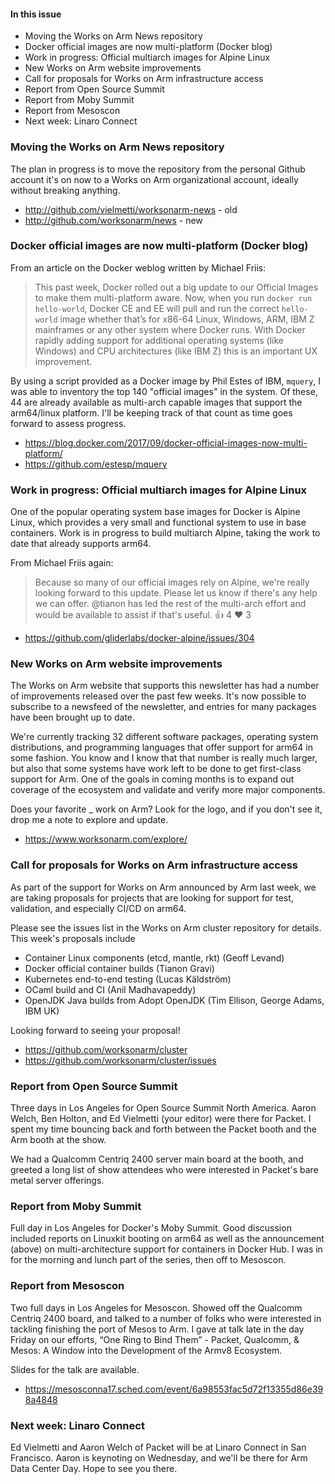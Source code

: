 #### In this issue

* Moving the Works on Arm News repository
* Docker official images are now multi-platform (Docker blog)
* Work in progress: Official multiarch images for Alpine Linux
* New Works on Arm website improvements
* Call for proposals for Works on Arm infrastructure access
* Report from Open Source Summit
* Report from Moby Summit
* Report from Mesoscon
* Next week: Linaro Connect

### Moving the Works on Arm News repository

The plan in progress is to move the repository from the
personal Github account it's on now to a Works on Arm
organizational account, ideally without breaking anything.

* http://github.com/vielmetti/worksonarm-news - old
* http://github.com/worksonarm/news - new

### Docker official images are now multi-platform (Docker blog)

From an article on the Docker weblog written by Michael Friis:

> This past week, Docker rolled out a big update to our Official Images 
to make them multi-platform aware. Now, when you run 
`docker run hello-world`, Docker CE and EE will pull and run the 
correct `hello-world` image whether that’s for x86-64 Linux, 
Windows, ARM, IBM Z mainframes or any other system where Docker 
runs. With Docker rapidly adding support for additional operating 
systems (like Windows) and CPU architectures (like IBM Z) this 
is an important UX improvement.

By using a script provided as a Docker image by Phil Estes of IBM,
`mquery`, I was able to inventory the top 140 "official images" in
the system. Of these, 44 are already available as multi-arch capable
images that support the arm64/linux platform. I'll be keeping track
of that count as time goes forward to assess progress.

* https://blog.docker.com/2017/09/docker-official-images-now-multi-platform/
* https://github.com/estesp/mquery

### Work in progress: Official multiarch images for Alpine Linux

One of the popular operating system base images for Docker is Alpine Linux,
which provides a very small and functional system to use in base 
containers. Work is in progress to build multiarch Alpine, taking
the work to date that already supports arm64.

From Michael Friis again:

> Because so many of our official images rely on Alpine, we're really 
looking forward to this update. Please let us know if there's any 
help we can offer. @tianon has led the rest of the multi-arch effort 
and would be available to assist if that's useful.
 👍 4 ❤️ 3  

* https://github.com/gliderlabs/docker-alpine/issues/304

### New Works on Arm website improvements

The Works on Arm website that supports this newsletter has
had a number of improvements released over the past few weeks.
It's now possible to subscribe to a newsfeed of the newsletter,
and entries for many packages have been brought up to date.

We're currently tracking 32 different software packages,
operating system distributions, and programming languages
that offer support for arm64 in some fashion. You know and
I know that that number is really much larger, but also that
some systems have work left to be done to get first-class
support for Arm. One of the goals in coming months is to 
expand out coverage of the ecosystem and validate and
verify more major components.

Does your favorite _ work on Arm? Look for the logo, and if
you don't see it, drop me a note to explore and update.

* https://www.worksonarm.com/explore/

### Call for proposals for Works on Arm infrastructure access

As part of the support for Works on Arm announced by Arm
last week, we are taking proposals for projects that are
looking for support for test, validation, and especially
CI/CD on arm64. 

Please see the issues list in the Works on Arm cluster
repository for details. This week's proposals include

* Container Linux components (etcd, mantle, rkt) (Geoff Levand)
* Docker official container builds (Tianon Gravi)
* Kubernetes end-to-end testing (Lucas Käldström)
* OCaml build and CI (Anil Madhavapeddy)
* OpenJDK Java builds from Adopt OpenJDK (Tim Ellison, George Adams, IBM UK)

Looking forward to seeing your proposal!

* https://github.com/worksonarm/cluster
* https://github.com/worksonarm/cluster/issues

### Report from Open Source Summit

Three days in Los Angeles for Open Source Summit North America.
Aaron Welch, Ben Holton, and Ed Vielmetti (your editor) were there
for Packet. I spent my time bouncing back and forth between the
Packet booth and the Arm booth at the show. 

We had a Qualcomm Centriq 2400 server main board at the
booth, and greeted a long list of show attendees who were
interested in Packet's bare metal server offerings.

### Report from Moby Summit

Full day in Los Angeles for Docker's Moby Summit. Good discussion
included reports on Linuxkit booting on arm64 as well as the
announcement (above) on multi-architecture support for containers
in Docker Hub. I was in for the morning and lunch part of the series,
then off to Mesoscon.

### Report from Mesoscon

Two full days in Los Angeles for Mesoscon. Showed off the Qualcomm
Centriq 2400 board, and talked to a number of folks who were
interested in tackling finishing the port of Mesos to Arm.
I gave at talk late in the day Friday on our efforts,
“One Ring to Bind Them” - Packet, Qualcomm, & Mesos: A Window into the Development of the Armv8 Ecosystem.

Slides for the talk are available.

* https://mesosconna17.sched.com/event/6a98553fac5d72f13355d86e398a4848

### Next week: Linaro Connect

Ed Vielmetti and Aaron Welch of Packet will be at Linaro Connect 
in San Francisco. Aaron is keynoting on Wednesday, and we'll be
there for Arm Data Center Day. Hope to see you there.
